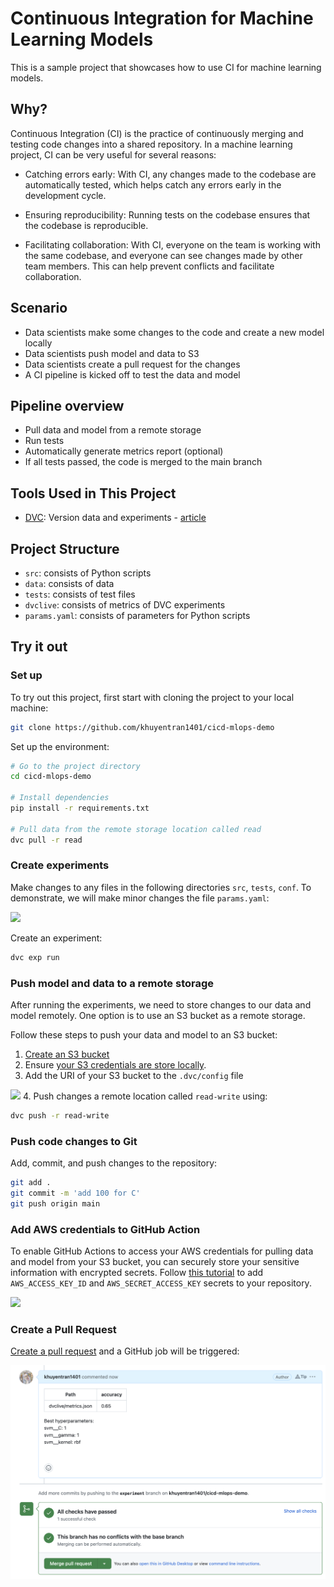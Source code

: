 # Continuous Integration for Machine Learning Models

This is a sample project that showcases how to use CI for machine learning models.

## Why?
Continuous Integration (CI) is the practice of continuously merging and testing code changes into a shared repository. In a machine learning project, CI can be very useful for several reasons:

- Catching errors early: With CI, any changes made to the codebase are automatically tested, which helps catch any errors early in the development cycle.

- Ensuring reproducibility: Running tests on the codebase ensures that the codebase is reproducible.

- Facilitating collaboration: With CI, everyone on the team is working with the same codebase, and everyone can see changes made by other team members. This can help prevent conflicts and facilitate collaboration.

## Scenario
- Data scientists make some changes to the code and create a new model locally
- Data scientists push model and data to S3
- Data scientists create a pull request for the changes
- A CI pipeline is kicked off to test the data and model

## Pipeline overview
- Pull data and model from a remote storage
- Run tests
- Automatically generate metrics report (optional)
- If all tests passed, the code is merged to the main branch

## Tools Used in This Project
* [DVC](https://dvc.org/): Version data and experiments - [article](https://towardsdatascience.com/introduction-to-dvc-data-version-control-tool-for-machine-learning-projects-7cb49c229fe0)

## Project Structure
* `src`: consists of Python scripts
* `data`: consists of data
* `tests`: consists of test files
* `dvclive`: consists of metrics of DVC experiments
* `params.yaml`: consists of parameters for Python scripts

## Try it out
### Set up
To try out this project, first start with cloning the project to your local machine:
```bash
git clone https://github.com/khuyentran1401/cicd-mlops-demo
```

Set up the environment:
```bash
# Go to the project directory
cd cicd-mlops-demo

# Install dependencies
pip install -r requirements.txt

# Pull data from the remote storage location called read 
dvc pull -r read
```

### Create experiments
Make changes to any files in the following directories `src`, `tests`, `conf`. To demonstrate, we will make minor changes the file `params.yaml`:

![](demo_images/code_change.png)

Create an experiment:
```bash
dvc exp run
```

### Push model and data to a remote storage
After running the experiments, we need to store changes to our data and model remotely. One option is to use an S3 bucket as a remote storage.

Follow these steps to push your data and model to an S3 bucket:

1. [Create an S3 bucket](https://docs.aws.amazon.com/AmazonS3/latest/userguide/creating-bucket.html)
2. Ensure [your S3 credentials are store locally](https://docs.aws.amazon.com/cli/latest/userguide/cli-configure-files.html#cli-configure-files-methods).
3. Add the URI of your S3 bucket to the `.dvc/config` file

![](demo_images/add_bucket.png)
4. Push changes a remote location called `read-write` using:
```bash
dvc push -r read-write
```

### Push code changes to Git

Add, commit, and push changes to the repository:

```bash
git add .
git commit -m 'add 100 for C'
git push origin main
```

### Add AWS credentials to GitHub Action
To enable GitHub Actions to access your AWS credentials for pulling data and model from your S3 bucket, you can securely store your sensitive information with encrypted secrets. Follow [this tutorial]((https://docs.github.com/en/actions/security-guides/encrypted-secrets)) to add `AWS_ACCESS_KEY_ID` and `AWS_SECRET_ACCESS_KEY` secrets to your repository.

![](demo_images/aws_credentials.png)

### Create a Pull Request
[Create a pull request](https://docs.github.com/en/pull-requests/collaborating-with-pull-requests/proposing-changes-to-your-work-with-pull-requests/creating-a-pull-request) and a GitHub job will be triggered:

![](demo_images/pr.png)